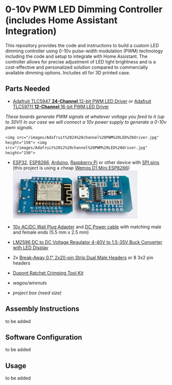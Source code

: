 # 0-10v PWM LED Dimming Controller (includes Home Assistant Integration)

This repository provides the code and instructions to build a custom LED dimming controller using 0-10v pulse-width modulation (PWM) technology including the code and setup to integrate with Home Assistant. The controller allows for precise adjustment of LED light brightness and is a cost-effective and personalized solution compared to commercially available dimming options.  Includes stl for 3D printed case.

## Parts Needed
- [Adafruit TLC5947 **24-Channel** 12-bit PWM LED Driver](https://www.adafruit.com/product/1429)
or [Adafruit TLC59711 **12-Channel** 16-bit PWM LED Driver](https://www.adafruit.com/product/3995)

*These boards generate PWM signals at whatever voltage you feed to it (up to 30V!) In our case we will connect a 10v power supply to generate a 0-10v pwm signals.*

    <img src="/images/Adafruit%2024%20channel%20PWM%20LED%20driver.jpg" height="150"> <img src="/images/Adafruit%2012%20channel%20PWM%20LED%20driver.jpg" height="150">

- [ESP32](https://www.google.com/search?q=ESP32+development+boards), [ESP8266](https://www.google.com/search?q=ESP8266+development+boards), [Arduino](https://www.google.com/search?q=arduino+development+boards), [Raspberry Pi](https://www.google.com/search?q=raspberry-pi) or other device with [SPI pins](https://www.google.com/search?q=spi+pins) (this project is using a cheap [Wemos D1 Mini ESP8266](https://www.google.com/search?q=wemos+mini+d1))
    <img src="/images/esp8266%20wemos%20d1%20mini.jpg" height="150">

- [10v AC/DC Wall Plug Adapter](https://www.digikey.ca/en/products/detail/globtek-inc/WR9HU1800LCP-F-R6B/10187591) and [DC Power cable](https://www.amazon.ca/s?k=DC+Power+Extension+Cable+5.5+mm+x+2.5+mm+Male+to+Female+Connector) with matching male and female ends (5.5 mm x 2.5 mm)
- [LM2596 DC to DC Voltage Regulator 4-40V to 1.5-35V Buck Converter with LED Display](https://www.google.com/search?q=LM2596+DC+to+DC+Voltage+Regulator+4-40V+to+1.5-35V+Buck+Converter+with+LED+Display)
- 2x [Break-Away 0.1" 2x20-pin Strip Dual Male Headers](https://www.google.com/search?q=Break-Away+0.1%22+2x20-pin+Strip+Dual+Male+Header) or 8 3x2 pin headers
- [Dupont Ratchet Crimping Tool Kit](https://www.google.com/search?q=Dupont+Ratchet+Crimping+Tool+Kit)
- _wagos/wirenuts_
- _project box (need size)_

## Assembly Instructions
to be added

## Software Configuration
to be added

## Usage
to be added
